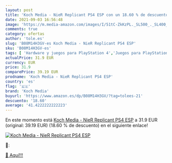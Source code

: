 ```yaml
---
layout: post
title: 'Koch Media - NieR Replicant PS4 ESP con un 18.60 % de descuento'
date: 2021-09-03 16:56:48
image: 'https://m.media-amazon.com/images/I/51tC-ZkKzPL._SL500_._SL400_.jpg'
comments: true
category: ofertas
author: 'tole.es'
slug: 'B08M14H3GV-es Koch Media - NieR Replicant PS4 ESP'
sku: 'B08M14H3GV-es'
tags: [ 'Hardware y juegos para PlayStation 4','Juegos para PlayStation 4','Videojuegos','koch media','ps4', ]
actualPrice: 31.9 EUR
currency: EUR
price: 31.9
comparePrice: 39.19 EUR
prodname: 'Koch Media - NieR Replicant PS4 ESP'
country: 'es'
flag: '🇪🇸'
brand: 'Koch Media'
buyurl: 'https://www.amazon.es/dp/B08M14H3GV/?tag=tolees-21'
descuento: '18.60'
average: '41.4222222222223'
---
```


En este momento está [Koch Media - NieR Replicant PS4 ESP](https://www.amazon.es/dp/B08M14H3GV/?tag=tolees-21) a 31.9 EUR (original: 39.19 EUR) (18.60 %  de descuento) en el siguiente enlace!

[![Koch Media - NieR Replicant PS4 ESP](https://m.media-amazon.com/images/I/51tC-ZkKzPL._SL500_._SL400_.jpg)](https://www.amazon.es/dp/B08M14H3GV/?tag=tolees-21)

🔎:


[🛒 Aquí!!!](https://www.amazon.es/dp/B08M14H3GV/?tag=tolees-21)
